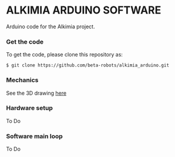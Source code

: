 # ALKIMIA ARDUINO SOFTWARE
Arduino code for the Alkimia project.

### Get the code
To get the code, please clone this repository as:
```
$ git clone https://github.com/beta-robots/alkimia_arduino.git
```
### Mechanics
See the 3D drawing [here](https://myhub.autodesk360.com/ue2979c7f/g/shares/SHabee1QT1a327cf2b7a8aae6d6e7a079a69)

### Hardware setup
To Do

### Software main loop
To Do
